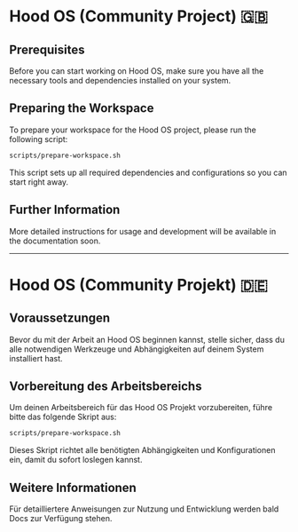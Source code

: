 # Hood OS (Community Project) 🇬🇧

## Prerequisites

Before you can start working on Hood OS, make sure you have all the necessary tools and dependencies installed on your system.

## Preparing the Workspace

To prepare your workspace for the Hood OS project, please run the following script:

```bash
scripts/prepare-workspace.sh
```

This script sets up all required dependencies and configurations so you can start right away.

## Further Information

More detailed instructions for usage and development will be available in the documentation soon.

---

# Hood OS (Community Projekt) 🇩🇪

## Voraussetzungen

Bevor du mit der Arbeit an Hood OS beginnen kannst, stelle sicher, dass du alle notwendigen Werkzeuge und Abhängigkeiten auf deinem System installiert hast.

## Vorbereitung des Arbeitsbereichs

Um deinen Arbeitsbereich für das Hood OS Projekt vorzubereiten, führe bitte das folgende Skript aus:

```bash
scripts/prepare-workspace.sh
```

Dieses Skript richtet alle benötigten Abhängigkeiten und Konfigurationen ein, damit du sofort loslegen kannst.

## Weitere Informationen

Für detailliertere Anweisungen zur Nutzung und Entwicklung werden bald Docs zur Verfügung stehen.
